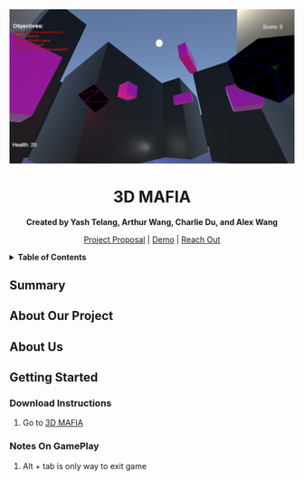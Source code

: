 <div align = "center">
  
  <img src = "images/Run4.png">
  
  <p align = "center">
    <h1>3D MAFIA</h1>
    <p><strong>Created by Yash Telang, Arthur Wang, Charlie Du, and Alex Wang</strong></p>
  </p>
  
  <p align = "center">
    <a href = "https://docs.google.com/document/d/1IUf3dyW1TnD_ucja0UIhg7Jr_0muf89ayezwk0SF0hw/edit?usp=sharing">Project Proposal</a>
    |
    <a href = "https://www.google.com/">Demo</a>
    |
    <a href = "https://www.google.com/">Reach Out</a>
  </p>
</div>

<details>
  <summary><strong>Table of Contents</strong></summary>
  <ol>
    <li><a href = "#summary">Summary</a></li>
    <li><a href = "#about-our-project">About Our Project</a></li>
    <li><a href = "#about-us">About Us</a></li>
    <li>
      <a href = "#getting-started">Getting Started</a>
      <ul>
        <li><a href = "#download-instructions">Download Instructions</a></li>
        <li><a href = "#notes-on-gameplay">Notes On Gameplay</a></li>
      </ul>
    </li>
  </ol>
</details>

<!--- Summary of presentation introduction --->
## Summary

<!--- Technical architecture of project --->
## About Our Project

<!--- Group members and their roles --->
## About Us
<!---
Yash Telang is a current sophomore majoring in Computer Science at the University of Illinois Urbana-Champaign. 

Arthur Telang is a current sophomore majoring in Computer Science at the University of Illinois Urbana-Champaign. Arthur created the map

Charlie Du is a current sophomore majoring in Computer Science at the University of Illinois Urbana-Champaign.

Alex Wang is a current sophomore majoring in Math & Computer Science at the University of Illinois Urbana-Champaign. Alex worked on --->

<!--- Provides reproducible installation and running instructions --->
## Getting Started
### Download Instructions
1. Go to [3D MAFIA](https://drive.google.com/drive/u/1/folders/13qCTqrXj8mvp2V7zyenpdeTcxGncnVcA)

### Notes On GamePlay
1. Alt + tab is only way to exit game

